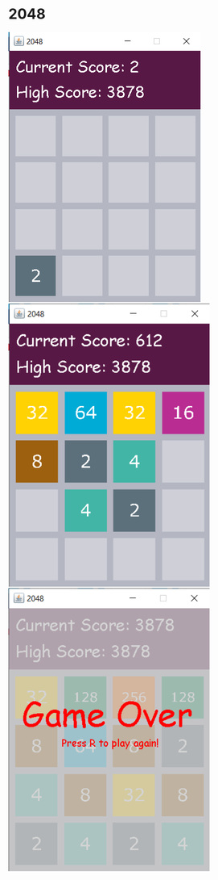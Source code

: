 # 2048

<img src="screenshots/Screenshot_01.png"> 

<img src="screenshots/ScreenShot_02.png" width="400">

<img src="screenshots/ScreenShot_03.png" width="400">
